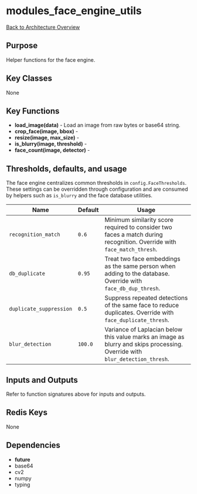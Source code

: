 # modules_face_engine_utils
[Back to Architecture Overview](../README.md)

## Purpose
Helper functions for the face engine.

## Key Classes
None

## Key Functions
- **load_image(data)** - Load an image from raw bytes or base64 string.
- **crop_face(image, bbox)** -
- **resize(image, max_size)** -
- **is_blurry(image, threshold)** -
- **face_count(image, detector)** -

## Thresholds, defaults, and usage
The face engine centralizes common thresholds in `config.FaceThresholds`.
These settings can be overridden through configuration and are consumed by
helpers such as `is_blurry` and the face database utilities.

| Name | Default | Usage |
| ---- | ------- | ----- |
| `recognition_match` | `0.6` | Minimum similarity score required to consider two faces a match during recognition. Override with `face_match_thresh`. |
| `db_duplicate` | `0.95` | Treat two face embeddings as the same person when adding to the database. Override with `face_db_dup_thresh`. |
| `duplicate_suppression` | `0.5` | Suppress repeated detections of the same face to reduce duplicates. Override with `face_duplicate_thresh`. |
| `blur_detection` | `100.0` | Variance of Laplacian below this value marks an image as blurry and skips processing. Override with `blur_detection_thresh`. |

## Inputs and Outputs
Refer to function signatures above for inputs and outputs.

## Redis Keys
None

## Dependencies
- __future__
- base64
- cv2
- numpy
- typing
